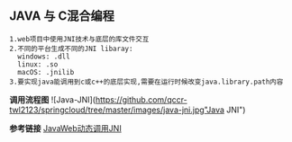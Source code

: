 ## JAVA 与 C混合编程
```text
1.web项目中使用JNI技术与底层的库文件交互
2.不同的平台生成不同的JNI libaray:
  windows: .dll
  linux: .so
  macOS: .jnilib
3.要实现java能调用到c或c++的底层实现,需要在运行时候改变java.library.path内容   
``` 

**调用流程图**
![Java-JNI](https://github.com/qccr-twl2123/springcloud/tree/master/images/java-jni.jpg"Java JNI")


**参考链接**
[JavaWeb动态调用JNI](http://www.imooc.com/article/14702)